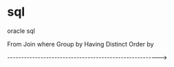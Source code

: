 # sql
oracle sql

From Join where Group by Having Distinct Order by 

------------------------------------------------------->
